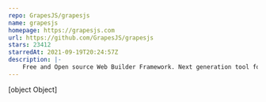 ```yaml
---
repo: GrapesJS/grapesjs
name: grapesjs
homepage: https://grapesjs.com
url: https://github.com/GrapesJS/grapesjs
stars: 23412
starredAt: 2021-09-19T20:24:57Z
description: |-
    Free and Open source Web Builder Framework. Next generation tool for building templates without coding
---
```


[object Object]
